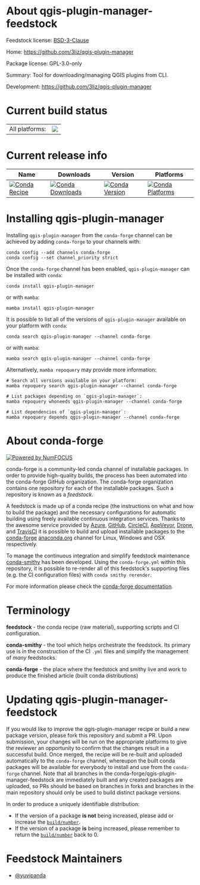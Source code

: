 About qgis-plugin-manager-feedstock
===================================

Feedstock license: [BSD-3-Clause](https://github.com/conda-forge/qgis-plugin-manager-feedstock/blob/main/LICENSE.txt)

Home: https://github.com/3liz/qgis-plugin-manager

Package license: GPL-3.0-only

Summary: Tool for downloading/managing QGIS plugins from CLI.

Development: https://github.com/3liz/qgis-plugin-manager

Current build status
====================


<table><tr><td>All platforms:</td>
    <td>
      <a href="https://dev.azure.com/conda-forge/feedstock-builds/_build/latest?definitionId=20331&branchName=main">
        <img src="https://dev.azure.com/conda-forge/feedstock-builds/_apis/build/status/qgis-plugin-manager-feedstock?branchName=main">
      </a>
    </td>
  </tr>
</table>

Current release info
====================

| Name | Downloads | Version | Platforms |
| --- | --- | --- | --- |
| [![Conda Recipe](https://img.shields.io/badge/recipe-qgis--plugin--manager-green.svg)](https://anaconda.org/conda-forge/qgis-plugin-manager) | [![Conda Downloads](https://img.shields.io/conda/dn/conda-forge/qgis-plugin-manager.svg)](https://anaconda.org/conda-forge/qgis-plugin-manager) | [![Conda Version](https://img.shields.io/conda/vn/conda-forge/qgis-plugin-manager.svg)](https://anaconda.org/conda-forge/qgis-plugin-manager) | [![Conda Platforms](https://img.shields.io/conda/pn/conda-forge/qgis-plugin-manager.svg)](https://anaconda.org/conda-forge/qgis-plugin-manager) |

Installing qgis-plugin-manager
==============================

Installing `qgis-plugin-manager` from the `conda-forge` channel can be achieved by adding `conda-forge` to your channels with:

```
conda config --add channels conda-forge
conda config --set channel_priority strict
```

Once the `conda-forge` channel has been enabled, `qgis-plugin-manager` can be installed with `conda`:

```
conda install qgis-plugin-manager
```

or with `mamba`:

```
mamba install qgis-plugin-manager
```

It is possible to list all of the versions of `qgis-plugin-manager` available on your platform with `conda`:

```
conda search qgis-plugin-manager --channel conda-forge
```

or with `mamba`:

```
mamba search qgis-plugin-manager --channel conda-forge
```

Alternatively, `mamba repoquery` may provide more information:

```
# Search all versions available on your platform:
mamba repoquery search qgis-plugin-manager --channel conda-forge

# List packages depending on `qgis-plugin-manager`:
mamba repoquery whoneeds qgis-plugin-manager --channel conda-forge

# List dependencies of `qgis-plugin-manager`:
mamba repoquery depends qgis-plugin-manager --channel conda-forge
```


About conda-forge
=================

[![Powered by
NumFOCUS](https://img.shields.io/badge/powered%20by-NumFOCUS-orange.svg?style=flat&colorA=E1523D&colorB=007D8A)](https://numfocus.org)

conda-forge is a community-led conda channel of installable packages.
In order to provide high-quality builds, the process has been automated into the
conda-forge GitHub organization. The conda-forge organization contains one repository
for each of the installable packages. Such a repository is known as a *feedstock*.

A feedstock is made up of a conda recipe (the instructions on what and how to build
the package) and the necessary configurations for automatic building using freely
available continuous integration services. Thanks to the awesome service provided by
[Azure](https://azure.microsoft.com/en-us/services/devops/), [GitHub](https://github.com/),
[CircleCI](https://circleci.com/), [AppVeyor](https://www.appveyor.com/),
[Drone](https://cloud.drone.io/welcome), and [TravisCI](https://travis-ci.com/)
it is possible to build and upload installable packages to the
[conda-forge](https://anaconda.org/conda-forge) [anaconda.org](https://anaconda.org/)
channel for Linux, Windows and OSX respectively.

To manage the continuous integration and simplify feedstock maintenance
[conda-smithy](https://github.com/conda-forge/conda-smithy) has been developed.
Using the ``conda-forge.yml`` within this repository, it is possible to re-render all of
this feedstock's supporting files (e.g. the CI configuration files) with ``conda smithy rerender``.

For more information please check the [conda-forge documentation](https://conda-forge.org/docs/).

Terminology
===========

**feedstock** - the conda recipe (raw material), supporting scripts and CI configuration.

**conda-smithy** - the tool which helps orchestrate the feedstock.
                   Its primary use is in the construction of the CI ``.yml`` files
                   and simplify the management of *many* feedstocks.

**conda-forge** - the place where the feedstock and smithy live and work to
                  produce the finished article (built conda distributions)


Updating qgis-plugin-manager-feedstock
======================================

If you would like to improve the qgis-plugin-manager recipe or build a new
package version, please fork this repository and submit a PR. Upon submission,
your changes will be run on the appropriate platforms to give the reviewer an
opportunity to confirm that the changes result in a successful build. Once
merged, the recipe will be re-built and uploaded automatically to the
`conda-forge` channel, whereupon the built conda packages will be available for
everybody to install and use from the `conda-forge` channel.
Note that all branches in the conda-forge/qgis-plugin-manager-feedstock are
immediately built and any created packages are uploaded, so PRs should be based
on branches in forks and branches in the main repository should only be used to
build distinct package versions.

In order to produce a uniquely identifiable distribution:
 * If the version of a package **is not** being increased, please add or increase
   the [``build/number``](https://docs.conda.io/projects/conda-build/en/latest/resources/define-metadata.html#build-number-and-string).
 * If the version of a package **is** being increased, please remember to return
   the [``build/number``](https://docs.conda.io/projects/conda-build/en/latest/resources/define-metadata.html#build-number-and-string)
   back to 0.

Feedstock Maintainers
=====================

* [@yuvipanda](https://github.com/yuvipanda/)

